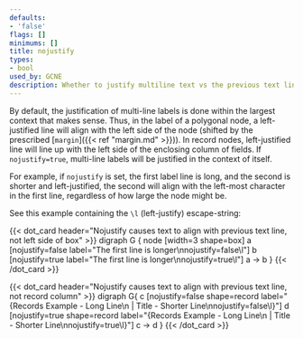 ```yaml
---
defaults:
- 'false'
flags: []
minimums: []
title: nojustify
types:
- bool
used_by: GCNE
description: Whether to justify multiline text vs the previous text line (rather than the side of the container).
---
```

By default, the justification of multi-line labels is done within the largest
context that makes sense. Thus, in the label of a polygonal node, a
left-justified line will align with the left side of the node (shifted by the
prescribed [`margin`]({{< ref "margin.md" >}})). In record nodes, left-justified line will
line up with the left side of the enclosing column of fields. If
`nojustify=true`, multi-line labels will be justified in the context
of itself.

For example, if `nojustify` is set, the first label line is long, and the
second is shorter and left-justified, the second will align with the
left-most character in the first line, regardless of how large the node might
be.

See this example containing the `\l` (left-justify) escape-string:

{{< dot_card header="Nojustify causes text to align with previous text line, not left side of box" >}}
digraph G {
  node [width=3 shape=box]
  a [nojustify=false label="The first line is longer\nnojustify=false\l"]
  b [nojustify=true label="The first line is longer\nnojustify=true\l"]
  a -> b
}
{{< /dot_card >}}

{{< dot_card header="Nojustify causes text to align with previous text line, not record column" >}}
digraph G{
  c [nojustify=false shape=record label="{Records Example - Long Line\n | Title - Shorter Line\nnojustify=false\l}"]
  d [nojustify=true shape=record label="{Records Example - Long Line\n | Title - Shorter Line\nnojustify=true\l}"]
  c -> d
}
{{< /dot_card >}}
